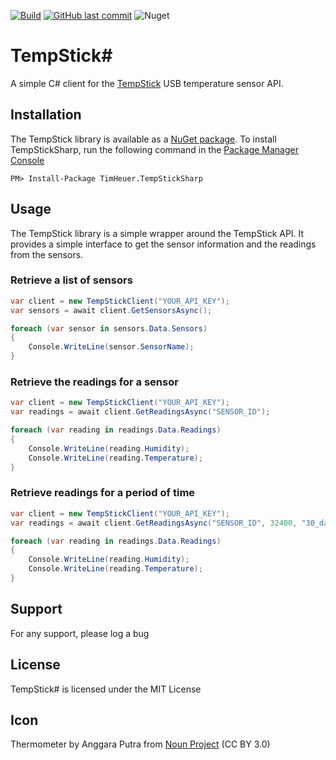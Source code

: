 [![Build](https://github.com/timheuer/tempstick-sharp/actions/workflows/build.yaml/badge.svg)](https://github.com/timheuer/tempstick-sharp/actions/workflows/build.yaml)
[![GitHub last commit](https://img.shields.io/github/last-commit/timheuer/tempstick-sharp)](https://github.com/timheuer/tempstick-sharp/)
![Nuget](https://img.shields.io/nuget/dt/TimHeuer.TempStickSharp?label=NuGet%20Downloads)


# TempStick#
A simple C# client for the [TempStick](https://www.tempstick.com/) USB temperature sensor API.

## Installation
The TempStick library is available as a [NuGet package](https://www.nuget.org/packages/TimHeuer.TempStickSharp/).
To install TempStickSharp, run the following command in the [Package Manager Console](https://docs.nuget.org/docs/start-here/using-the-package-manager-console)

	PM> Install-Package TimHeuer.TempStickSharp

## Usage
The TempStick library is a simple wrapper around the TempStick API.  It provides a simple interface to get the sensor information and the readings from the sensors.

### Retrieve a list of sensors
```csharp
var client = new TempStickClient("YOUR_API_KEY");
var sensors = await client.GetSensorsAsync();

foreach (var sensor in sensors.Data.Sensors)
{
	Console.WriteLine(sensor.SensorName);
}
```

### Retrieve the readings for a sensor
```csharp
var client = new TempStickClient("YOUR_API_KEY");
var readings = await client.GetReadingsAsync("SENSOR_ID");

foreach (var reading in readings.Data.Readings)
{
	Console.WriteLine(reading.Humidity);
	Console.WriteLine(reading.Temperature);
}
```

### Retrieve readings for a period of time
```csharp
var client = new TempStickClient("YOUR_API_KEY");
var readings = await client.GetReadingsAsync("SENSOR_ID", 32400, "30_days", null, null);

foreach (var reading in readings.Data.Readings)
{
	Console.WriteLine(reading.Humidity);
	Console.WriteLine(reading.Temperature);
}
```
## Support
For any support, please log a bug

## License
TempStick# is licensed under the MIT License

## Icon 
Thermometer by Anggara Putra from [Noun Project](https://thenounproject.com/browse/icons/term/thermometer/) (CC BY 3.0)